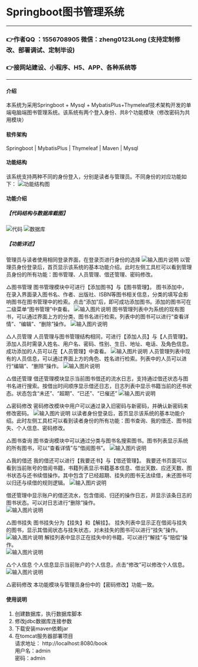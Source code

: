 # Springboot图书管理系统

 
---
### 👉作者QQ ：1556708905 微信：zheng0123Long (支持定制修改、部署调试、定制毕设)

### 👉接网站建设、小程序、H5、APP、各种系统等

---

#### 介绍
本系统为采用Springboot + Mysql + MybatisPlus+Thymeleaf技术架构开发的单端电脑端图书管理系统。该系统有两个登入身份、共8个功能模块（修改密码为共用模块）

#### 软件架构
Springboot | MybatisPlus | Thymeleaf | Maven | Mysql 

#### 功能结构
该系统支持两种不同的身份登入，分别是读者与管理员。不同身份的对应功能如下：
![功能结构图](1685331418(1).jpg)

#### 功能介绍
##### 【代码结构与数据库截图】
![代码](code.png)
![数据库](image.png)
##### 【功能详述】 
管理员与读者使用相同登录界面，在登录页进行身份的选择
![输入图片说明](image1.png)
   以管理员身份登录后，首页显示该系统的基本功能介绍。此时左侧工具栏可以看到管理员身份的所有功能：图书管理、人员管理、借还管理、密码修改。


△图书管理
   图书管理模块中可进行【添加图书】与【图书管理】。
   图书添加中，在录入界面录入图书名、作者、出版社、ISBN等图书相关信息，分类的填写会影响图书在图书管理中的检索。点击“添加”后，即可成功添加图书。添加的图书可在二级菜单“图书管理”中查看。
![输入图片说明](image3.png)
 图书管理列表中为系统的现有图书，可以通过界面上方的分类、图书名进行检索。列表中的图书可以进行“查看详情”、“编辑”、“删除”操作。
![输入图片说明](image4.png)


△人员管理
   人员管理与图书管理结构相同，可进行【添加人员】与【人员管理】。
   添加人员时需录入姓名、用户名、密码、性别、生日、地址、电话、及角色信息。成功添加的人员可以在【人员管理】中查看。
![输入图片说明](image5.png)
   人员管理列表中现有的人员信息，可以通过界面上方的角色、姓名进行检索。列表中的人员可以进行“编辑”、“删除”操作。
![输入图片说明](image6.png)


△借还管理
   借还管理模块显示当前图书借还的流水日志，支持通过借还状态与图书名进行搜索。按借出时间顺序显示借还日志，日志列表中显示书籍当前的还书状态。状态包含“未还”、“超期”、“已还”、“已催还”
![输入图片说明](image7.png)


△密码修改
   密码修改模块中用户可以通过录入旧密码与新密码，并确认新密码来修改密码。
![输入图片说明](image8.png)
   以读者身份登录后，首页显示该系统的基本功能介绍。此时左侧工具栏可以看到读者身份的所有功能：图书查询、我的借还、图书挂失、个人信息、密码修改。

△图书查询
   图书查询模块中可以通过分类与图书名搜索图书。图书列表显示系统的所有图书，可以“查看详情”与“借阅图书”。
![输入图片说明](image9.png)


△我的借还
   我的借还可以进行【我要还书】与【借还管理】。
   我要还书页面可以看到当前账号的借阅书籍，书籍列表显示书籍基本信息、借出天数、应还天数、图书状态与还书续借操作。其中包含了已经超期、挂失的图书无法续借，未还图书可以归还与续借的规则逻辑。
![输入图片说明](image10.png)

借还管理中显示账户的借还流水，包含借阅、归还的操作日志，并显示该条日志的图书状态。可以对日志进行“删除”操作。  
![输入图片说明](image11.png)


△图书挂失
   图书挂失分为【挂失】和【解挂】。
   挂失列表中显示正在借阅与挂失的图书，显示其借阅状态与挂失状态，对未挂失的图书可以进行“挂失”操作。  
![输入图片说明](image12.png)
   解挂列表中显示正在挂失中的书籍，可以进行“解挂”与“赔偿”操作。   
![输入图片说明](image13.png)


△个人信息
   个人信息显示当前账户的个人信息，点击“修改”可以修改个人信息。    
![输入图片说明](image14.png)


△密码修改
   本功能模块与管理员身份中的【密码修改】功能一致。

#### 使用说明
1. 创建数据库，执行数据库脚本
2. 修改jdbc数据库连接参数
3. 下载安装maven依赖jar
4. 在tomcat服务器部署项目  
    请求地址： http://localhost:8080/book    
    用户名：admin  
    密码：admin  